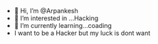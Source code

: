 - 👋 Hi, I’m @Arpankesh
- 👀 I’m interested in ...Hacking
- 🌱 I’m currently learning...coading
- I want to be a Hacker but my luck is dont want
